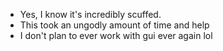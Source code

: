 - Yes, I know it's incredibly scuffed.
- This took an ungodly amount of time and help
- I don't plan to ever work with gui ever again lol
